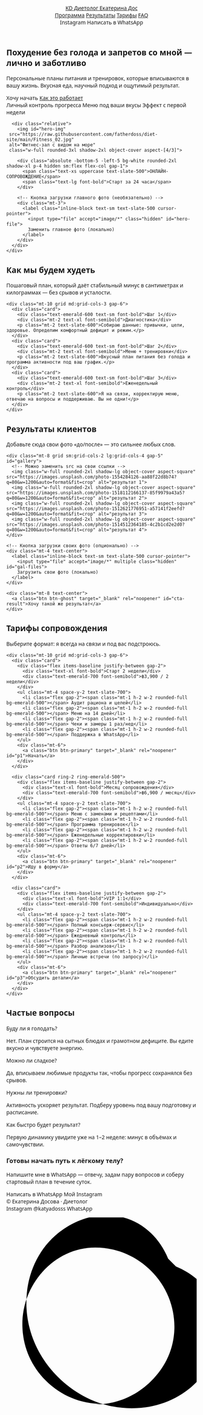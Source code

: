 <!DOCTYPE html>
<html lang="ru">
<head>
  <meta charset="utf-8" />
  <meta name="viewport" content="width=device-width, initial-scale=1" />
  <title>Диетолог Екатерина Досова — Похудение без голода</title>

  <!-- Tailwind CDN -->
  <script src="https://cdn.tailwindcss.com"></script>

  <!-- Базовые стили -->
  <style>
    :root {
      color-scheme: light;
    }
    body { font-family: ui-sans-serif, system-ui, -apple-system, "Segoe UI", Roboto, "Helvetica Neue", Arial; }
    .badge { @apply px-3 py-1 rounded-full bg-emerald-100 text-emerald-700 text-sm; }
    .card  { @apply rounded-3xl shadow-lg p-6 bg-white; }
    .btn   { @apply inline-flex items-center justify-center rounded-2xl px-6 py-3 text-base font-semibold shadow-lg hover:shadow-xl transition active:scale-[.98]; }
    .btn-primary { @apply bg-emerald-600 text-white; }
    .btn-ghost   { @apply border border-emerald-600/30 text-emerald-700 hover:bg-emerald-50; }
    .container   { @apply max-w-6xl mx-auto px-4 sm:px-6; }
  </style>
</head>
<body class="min-h-screen w-full bg-gradient-to-b from-emerald-50 via-white to-white text-slate-800">

  <script>
    // ✳️ Настройки ссылок
    const WHATSAPP_PHONE = "79002214444"; // номер без +
    const waLink = "https://wa.me/" + WHATSAPP_PHONE + "?text=" + encodeURIComponent("Здравствуйте, хочу похудеть с Вами. Меня зовут ...");
    const instagramLink = "https://www.instagram.com/katyadosss";
  </script>

  <!-- Шапка -->
  <header class="sticky top-0 z-40 backdrop-blur bg-white/80 border-b border-emerald-100">
    <div class="container py-3 flex items-center justify-between">
      <a href="#top" class="font-black text-xl tracking-tight flex items-center gap-2">
        <span class="inline-grid place-items-center w-9 h-9 rounded-2xl bg-emerald-600 text-white">KD</span>
        Диетолог Екатерина Дос
      </a>
      <nav class="hidden md:flex items-center gap-6 font-medium">
        <a href="#program" class="hover:text-emerald-600">Программа</a>
        <a href="#results" class="hover:text-emerald-600">Результаты</a>
        <a href="#pricing" class="hover:text-emerald-600">Тарифы</a>
        <a href="#faq" class="hover:text-emerald-600">FAQ</a>
      </nav>
      <div class="flex items-center gap-3">
        <a class="btn btn-ghost" target="_blank" rel="noopener" id="btn-inst">Instagram</a>
        <a class="btn btn-primary" target="_blank" rel="noopener" id="btn-wa">Написать в WhatsApp</a>
      </div>
    </div>
  </header>

  <!-- Херо -->
  <section id="top" class="container pt-10 sm:pt-16 pb-12">
    <div class="grid lg:grid-cols-2 gap-10 items-center">
      <div>
        <h1 class="text-4xl sm:text-5xl font-black leading-tight">
          Похудение без голода и запретов
          <span class="block text-emerald-600">со мной — лично и заботливо</span>
        </h1>
        <p class="mt-5 text-lg text-slate-600">
          Персональные планы питания и тренировок, которые вписываются в вашу жизнь. Вкусная еда, научный подход и ощутимый результат.
        </p>
        <div class="mt-7 flex flex-wrap gap-3">
          <a class="btn btn-primary" target="_blank" rel="noopener" id="cta-start">Хочу начать</a>
          <a class="btn btn-ghost" href="#program">Как это работает</a>
        </div>
        <div class="mt-8 flex flex-wrap gap-3 text-sm">
          <span class="badge">Личный контроль прогресса</span>
          <span class="badge">Меню под ваши вкусы</span>
          <span class="badge">Эффект с первой недели</span>
        </div>
      </div>

      <div class="relative">
        <img id="hero-img"
     src="https://raw.githubusercontent.com/fatherdoss/diet-site/main/Fitness_02.jpg"
     alt="Фитнес-зал с видом на море"
     class="w-full rounded-3xl shadow-2xl object-cover aspect-[4/3]">

        <div class="absolute -bottom-5 -left-5 bg-white rounded-2xl shadow-xl p-4 hidden sm:flex flex-col gap-1">
          <span class="text-xs uppercase text-slate-500">ОНЛАЙН-СОПРОВОЖДЕНИЕ</span>
          <span class="text-lg font-bold">Старт за 24 часа</span>
        </div>

        <!-- Кнопка загрузки главного фото (необязательно) -->
        <div class="mt-3">
          <label class="inline-block text-sm text-slate-500 cursor-pointer">
            <input type="file" accept="image/*" class="hidden" id="hero-file">
            Заменить главное фото (локально)
          </label>
        </div>
      </div>
    </div>
  </section>

  <!-- Как это работает -->
  <section id="program" class="container py-12 sm:py-16">
    <h2 class="text-3xl sm:text-4xl font-black text-center">Как мы будем худеть</h2>
    <p class="mt-3 text-center text-slate-600 max-w-3xl mx-auto">
      Пошаговый план, который даёт стабильный минус в сантиметрах и килограммах — без срывов и усталости.
    </p>

    <div class="mt-10 grid md:grid-cols-3 gap-6">
      <div class="card">
        <div class="text-emerald-600 text-sm font-bold">Шаг 1</div>
        <div class="mt-2 text-xl font-semibold">Диагностика</div>
        <p class="mt-2 text-slate-600">Собираю данные: привычки, цели, здоровье. Определим комфортный дефицит и режим.</p>
      </div>
      <div class="card">
        <div class="text-emerald-600 text-sm font-bold">Шаг 2</div>
        <div class="mt-2 text-xl font-semibold">Меню + тренировки</div>
        <p class="mt-2 text-slate-600">Вкусный план питания без голода и программа активности под ваш график.</p>
      </div>
      <div class="card">
        <div class="text-emerald-600 text-sm font-bold">Шаг 3</div>
        <div class="mt-2 text-xl font-semibold">Еженедельный контроль</div>
        <p class="mt-2 text-slate-600">Я на связи, корректирую меню, отвечаю на вопросы и поддерживаю. Вы не одни!</p>
      </div>
    </div>
  </section>

  <!-- Галерея -->
  <section id="results" class="container py-12 sm:py-16">
    <h2 class="text-3xl sm:text-4xl font-black text-center">Результаты клиентов</h2>
    <p class="mt-3 text-center text-slate-600 max-w-3xl mx-auto">
      Добавьте сюда свои фото «до/после» — это сильнее любых слов.
    </p>

    <div class="mt-8 grid sm:grid-cols-2 lg:grid-cols-4 gap-5" id="gallery">
      <!-- Можно заменить src на свои ссылки -->
      <img class="w-full rounded-2xl shadow-lg object-cover aspect-square" src="https://images.unsplash.com/photo-1554284126-aa88f22d8b74?q=80&w=1200&auto=format&fit=crop" alt="результат 1">
      <img class="w-full rounded-2xl shadow-lg object-cover aspect-square" src="https://images.unsplash.com/photo-1518112166137-85f9979a43a5?q=80&w=1200&auto=format&fit=crop" alt="результат 2">
      <img class="w-full rounded-2xl shadow-lg object-cover aspect-square" src="https://images.unsplash.com/photo-1512621776951-a57141f2eefd?q=80&w=1200&auto=format&fit=crop" alt="результат 3">
      <img class="w-full rounded-2xl shadow-lg object-cover aspect-square" src="https://images.unsplash.com/photo-1514512364185-4c2b1cd2e2d0?q=80&w=1200&auto=format&fit=crop" alt="результат 4">
    </div>

    <!-- Кнопка загрузки своих фото (опционально) -->
    <div class="mt-4 text-center">
      <label class="inline-block text-sm text-slate-500 cursor-pointer">
        <input type="file" accept="image/*" multiple class="hidden" id="gal-files">
        Загрузить свои фото (локально)
      </label>
    </div>

    <div class="mt-8 text-center">
      <a class="btn btn-ghost" target="_blank" rel="noopener" id="cta-result">Хочу такой же результат</a>
    </div>
  </section>

  <!-- Тарифы -->
  <section id="pricing" class="container py-12 sm:py-16">
    <h2 class="text-3xl sm:text-4xl font-black text-center">Тарифы сопровождения</h2>
    <p class="mt-3 text-center text-slate-600 max-w-3xl mx-auto">
      Выберите формат: я всегда на связи и под вас подстроюсь.
    </p>

    <div class="mt-10 grid md:grid-cols-3 gap-6">
      <div class="card">
        <div class="flex items-baseline justify-between gap-2">
          <div class="text-xl font-bold">Старт 2 недели</div>
          <div class="text-emerald-700 font-semibold">฿3,900 / 2 недели</div>
        </div>
        <ul class="mt-4 space-y-2 text-slate-700">
          <li class="flex gap-2"><span class="mt-1 h-2 w-2 rounded-full bg-emerald-500"></span> Аудит рациона и целей</li>
          <li class="flex gap-2"><span class="mt-1 h-2 w-2 rounded-full bg-emerald-500"></span> Меню на 14 дней</li>
          <li class="flex gap-2"><span class="mt-1 h-2 w-2 rounded-full bg-emerald-500"></span> Чеки и замеры 1 раз/нед</li>
          <li class="flex gap-2"><span class="mt-1 h-2 w-2 rounded-full bg-emerald-500"></span> Поддержка в WhatsApp</li>
        </ul>
        <div class="mt-6">
          <a class="btn btn-primary" target="_blank" rel="noopener" id="p1">Начать</a>
        </div>
      </div>

      <div class="card ring-2 ring-emerald-500">
        <div class="flex items-baseline justify-between gap-2">
          <div class="text-xl font-bold">Месяц сопровождения</div>
          <div class="text-emerald-700 font-semibold">฿6,900 / месяц</div>
        </div>
        <ul class="mt-4 space-y-2 text-slate-700">
          <li class="flex gap-2"><span class="mt-1 h-2 w-2 rounded-full bg-emerald-500"></span> Меню с заменами и рецептами</li>
          <li class="flex gap-2"><span class="mt-1 h-2 w-2 rounded-full bg-emerald-500"></span> Программа тренировок</li>
          <li class="flex gap-2"><span class="mt-1 h-2 w-2 rounded-full bg-emerald-500"></span> Еженедельные корректировки</li>
          <li class="flex gap-2"><span class="mt-1 h-2 w-2 rounded-full bg-emerald-500"></span> Ответы 6/7 дней</li>
        </ul>
        <div class="mt-6">
          <a class="btn btn-primary" target="_blank" rel="noopener" id="p2">Иду в форму</a>
        </div>
      </div>

      <div class="card">
        <div class="flex items-baseline justify-between gap-2">
          <div class="text-xl font-bold">VIP 1:1</div>
          <div class="text-emerald-700 font-semibold">Индивидуально</div>
        </div>
        <ul class="mt-4 space-y-2 text-slate-700">
          <li class="flex gap-2"><span class="mt-1 h-2 w-2 rounded-full bg-emerald-500"></span> Полный консьерж-сервис</li>
          <li class="flex gap-2"><span class="mt-1 h-2 w-2 rounded-full bg-emerald-500"></span> Ежедневный контроль</li>
          <li class="flex gap-2"><span class="mt-1 h-2 w-2 rounded-full bg-emerald-500"></span> Разбор анализов</li>
          <li class="flex gap-2"><span class="mt-1 h-2 w-2 rounded-full bg-emerald-500"></span> Личные встречи (по запросу)</li>
        </ul>
        <div class="mt-6">
          <a class="btn btn-primary" target="_blank" rel="noopener" id="p3">Обсудить детали</a>
        </div>
      </div>
    </div>
  </section>

  <!-- FAQ -->
  <section id="faq" class="container py-12 sm:py-16">
    <h2 class="text-3xl sm:text-4xl font-black text-center">Частые вопросы</h2>
    <div class="mt-8 grid md:grid-cols-2 gap-6">
      <div class="card">
        <div class="font-semibold text-lg">Буду ли я голодать?</div>
        <p class="mt-2 text-slate-600">Нет. План строится на сытных блюдах и грамотном дефиците. Вы едите вкусно и чувствуете энергию.</p>
      </div>
      <div class="card">
        <div class="font-semibold text-lg">Можно ли сладкое?</div>
        <p class="mt-2 text-slate-600">Да, вписываем любимые продукты так, чтобы прогресс сохранялся без срывов.</p>
      </div>
      <div class="card">
        <div class="font-semibold text-lg">Нужны ли тренировки?</div>
        <p class="mt-2 text-slate-600">Активность ускоряет результат. Подберу уровень под вашу подготовку и расписание.</p>
      </div>
      <div class="card">
        <div class="font-semibold text-lg">Как быстро будет результат?</div>
        <p class="mt-2 text-slate-600">Первую динамику увидите уже на 1–2 неделе: минус в объёмах и самочувствии.</p>
      </div>
    </div>
  </section>

  <!-- CTA -->
  <section class="container py-10">
    <div class="relative overflow-hidden rounded-3xl p-8 sm:p-10 bg-gradient-to-r from-emerald-600 to-teal-600 text-white shadow-xl">
      <div class="relative z-10">
        <h3 class="text-2xl sm:text-3xl font-black">Готовы начать путь к лёгкому телу?</h3>
        <p class="mt-2 text-white/90 max-w-2xl">Напишите мне в WhatsApp — отвечу, задам пару вопросов и соберу стартовый план в течение суток.</p>
        <div class="mt-6 flex gap-3">
          <a class="btn bg-white text-emerald-700" target="_blank" rel="noopener" id="cta-wa">Написать в WhatsApp</a>
          <a class="btn btn-ghost border-white/40 hover:bg-white/10" target="_blank" rel="noopener" id="cta-ig">Мой Instagram</a>
        </div>
      </div>
      <div class="absolute -right-16 -top-16 w-64 h-64 rounded-full bg-white/10 blur-2xl"></div>
    </div>
  </section>

  <!-- Подвал -->
  <footer class="border-t border-emerald-100 py-8">
    <div class="container flex flex-col sm:flex-row items-center justify-between gap-3 text-sm text-slate-500">
      <div>© <span id="year"></span> Екатерина Досова · Диетолог</div>
      <div class="flex items-center gap-4">
        <a target="_blank" rel="noopener" class="hover:text-emerald-600" id="foot-ig">Instagram @katyadosss</a>
        <a target="_blank" rel="noopener" class="hover:text-emerald-600" id="foot-wa">WhatsApp</a>
      </div>
    </div>
  </footer>

  <!-- Плавающая WhatsApp-кнопка -->
  <a target="_blank" rel="noopener"
     class="fixed bottom-5 right-5 sm:bottom-8 sm:right-8 rounded-full shadow-2xl p-4 bg-emerald-600 hover:bg-emerald-700 text-white"
     aria-label="Написать в WhatsApp" title="Написать в WhatsApp" id="float-wa">
     <!-- иконка -->
     <svg xmlns="http://www.w3.org/2000/svg" viewBox="0 0 448 512" class="w-6 h-6 fill-current"><path d="M380.9 97.1C339-3.9 231.8-33.1 141.4 23 88.1 56.1 54.4 113.3 48.2 178.7c-6.8 73.2 20.2 143.5 73 196.3 52.8 52.8 123.1 79.8 196.3 73 65.4-6.2 122.6-39.9 155.7-93.2 56.1-90.4 26.9-197.6-74.1-239.5zM224 438.7c-48.1 0-95.2-18.8-131.3-54.9-34.5-34.5-53.7-79.3-54.9-127.1-1.2-47.8 15.5-92.6 47-128.2 32.5-36.8 77-57.7 124.6-57.7 48.1 0 95.2 18.8 131.3 54.9 36.1 36.1 54.9 83.2 54.9 131.3 0 47.6-18.3 92.1-54.9 128.2-36.1 36.1-83.2 54.9-131.3 54.9z"/></svg>
  </a>

  <!-- Логика ссылок и локальная замена фото -->
  <script>
    // Подставляем ссылки
    const setHref = (id, url) => { const el = document.getElementById(id); if (el) el.href = url; };

    setHref("btn-inst", instagramLink);
    setHref("btn-wa", waLink);
    setHref("cta-start", waLink);
    setHref("cta-result", waLink);
    setHref("p1", waLink);
    setHref("p2", waLink);
    setHref("p3", waLink);
    setHref("cta-wa", waLink);
    setHref("cta-ig", instagramLink);
    setHref("foot-ig", instagramLink);
    setHref("foot-wa", waLink);
    setHref("float-wa", waLink);

    // Год в подвале
    document.getElementById("year").textContent = new Date().getFullYear();

    // Замена главного фото локально
    const heroFile = document.getElementById("hero-file");
    const heroImg = document.getElementById("hero-img");
    if (heroFile && heroImg) {
      heroFile.addEventListener("change", (e) => {
        const f = e.target.files && e.target.files[0];
        if (!f) return;
        const r = new FileReader();
        r.onload = (ev) => { heroImg.src = ev.target.result; };
        r.readAsDataURL(f);
      });
    }

    // Замена галереи локально
    const galInput = document.getElementById("gal-files");
    const gallery = document.getElementById("gallery");
    if (galInput && gallery) {
      galInput.addEventListener("change", (e) => {
        const files = Array.from(e.target.files || []);
        if (!files.length) return;
        gallery.innerHTML = "";
        files.slice(0, 6).forEach((f) => {
          const r = new FileReader();
          r.onload = (ev) => {
            const img = document.createElement("img");
            img.src = ev.target.result;
            img.alt = "результат";
            img.className = "w-full rounded-2xl shadow-lg object-cover aspect-square";
            gallery.appendChild(img);
          };
          r.readAsDataURL(f);
        });
      });
    }
  </script>
</body>
</html>
